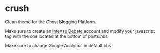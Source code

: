 crush
=====

Clean theme for the Ghost Blogging Platform.

Make sure to create an [Intense Debate](https://intensedebate.com) account and modify your javascript tag with the one located at
the bottom of posts.hbs

Make sure to change Google Analytics in default.hbs
